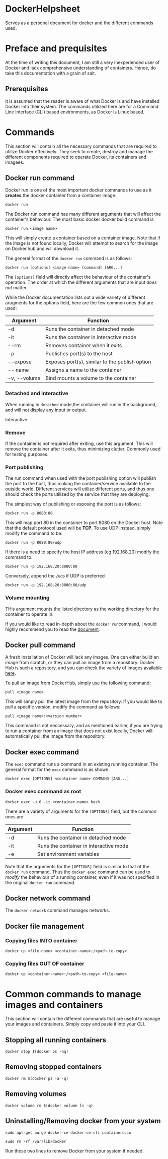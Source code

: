 # DockerHelpsheet
Serves as a personal document for docker and the different commands used. 

# Preface and prequisites
At the time of writing this document, I am still a very inexperienced user of Docker and lack comprehensive understanding of containers. Hence, do take this documentation with a grain of salt. 

## Prerequisites
It is assumed that the reader is aware of what Docker is and have installed Docker into their system. The commands utilized here are for a Command Line Interface (CLI) based environments, as Docker is Linux based. 

# Commands
This section will contain all the necessary commands that are required to utilize Docker effectively. They seek to create, destroy and manage the different components required to operate Docker, its containers and imagees. 

## Docker run command
Docker run is one of the most important docker commands to use as it **creates** the docker container from a container image.

`docker run` 

The Docker run command has many different arguments that will affect the container's behaviour. The most basic docker docker build command is 

`docker run <image name>`

This will simply create a container based on a container image. Note that if the image is not found locally, Docker will attempt to search for the image on Docker.hub and will download it. 

The general format of the `docker run` command is as follows:

`docker run [options] <image name> [command] [ARG...]`

The `[options]` field will directly affect the behaviour of the container's operation. The order at which the different arguments that are input *does not* matter. 

While the Docker documentation lists out a wide variety of different arugments for the options field, here are the few common ones that are used:

| Argument | Function |
|---------|--------------|
| -d      | Runs the container in detached mode |
| -it     | Runs the container in interactive mode |
| --rm    | Removes container when it exits |
| -p      | Publishes port(s) to the host |
| --expose | Exposes port(s), similar to the publish option |
| -- name | Assigns a name to the container |
| -v, --volume | Bind mounts a volume to the container |

### Detached and interactive
When running in `detached` mode,the container will run in the background, and will not display any input or output. 

Interactive. 

### Remove
If the container is not required after exiting, use this argument. This will remove the container after it exits, thus minimizing clutter. Commonly used for testing purposes. 

### Port publishing
The run command when used with the port publishing option will publish the port to the host, thus making the container/service available to the outside world. Different services will utilize different ports, and thus one should check the ports utilized by the service that they are deploying. 

The simplest way of publishing or exposing the port is as follows:

`docker run -p 8080:80` 

This will map port 80 in the container to port 8080 on the Docker host. Note that the default protocol used will be **TCP**. To use UDP instead, simply modify the command to be:

`docker run -p 8080:80/udp`

If there is a need to specify the host IP address (eg 192.168.20) modify the command to:

`docker run -p 192.168.20:8080:80`

Conversely, append the `/udp` if UDP is preferred

`docker run -p 192.168.20:8080:80/udp`

### Volume mounting 
THis argument mounts the listed directory as the working directory for the container to operate in. 

If you would like to read in-depth about the `docker run`command, I would highly recommend you to read the [document](https://docs.docker.com/engine/reference/commandline/run/).

## Docker pull command
A fresh installation of Docker will lack any images. One can either build an image from scratch, or they can pull an image from a repository. Docker Hub is such a repository, and you can check the variety of images available [here](https://hub.docker.com/).

To pull an image from DockerHub, simply use the following command:

`pull <image name>`

This will simply pull the latest image from the repository. If you would like to pull a specific version, modify the command as follows:

`pull <image name>:<version number>`

This command is not neccessary, and as mentioned earlier, if you are trying to run a container from an image that does not exist locally, Docker will automatically pull the image from the repository. 

## Docker exec command
The `exec` command runs a command in an existing running container. The general format for the `exec` command is as shown:

`docker exec [OPTIONS] <container name> COMMAND [ARG...]`

### Docker exec command as root
`docker exec -u 0 -it <container-name> bash`

There are a variety of arguments for the `[OPTIONS]` field, but the common ones are 

| Argument | Function |
| --- | --- |
|-d | Runs the container in detached mode |
| -it | Runs the container in interactive mode |
| -e | Set environment variables |

Note that the arguments for the `[OPTIONS]` field is similar to that of the `docker run` command. Thus the `docker exec` command can be used to *modify* the behaviour of a running container, even if it was not specified in the original `docker run` command. 

## Docker network command
The `docker network` command manages networks. 

## Docker file management

### Copying files INTO container
`docker cp <file-name> <container-name>:/<path-to-copy>`

### Copying files OUT OF container
`docker cp <container-name>:/<path-to-copy> <file-name>`

# Common commands to manage images and containers
This section will contain the different commands that are useful to manage your images and containers. Simply copy and paste it into your CLI. 

## Stopping all running containers
`docker stop $(docker ps -aq)`

## Removing stopped containers
`docker rm $(docker ps -a -q)`

## Removing volumes 
`docker volume rm $(docker volume ls -q)`

## Uninstalling/Removing docker from your system

`sudo apt-get purge docker-ce docker-ce-cli containerd.io`

`sudo rm -rf /var/lib/docker`

Run these two lines to remove Docker from your system if needed. 





